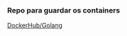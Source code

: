 ### Repo para guardar os containers

[DockerHub/Golang](https://hub.docker.com/repository/docker/vitorsat/golang-minimal/general)
